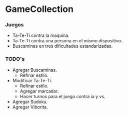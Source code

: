 # GameCollection

### Juegos
- Ta-Te-Ti contra la maquina.
- Ta-Te-Ti contra una persona en el mismo dispositivo.
- Buscaminas en tres dificultades estandarizadas.

### TODO's
- Agregar Buscaminas.
  - Refinar estilo.
- Modificar Ta-Te-Ti.
  - Refinar estilo.
  - Agregar marcador.
  - Hacer turnos para el juego contra ia y vs.
- Agregar Sudoku.
- Agregar Viborita.